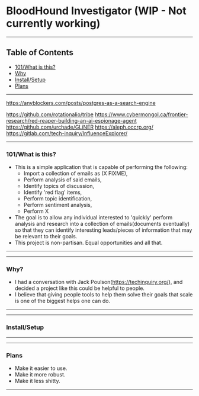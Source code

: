 # BloodHound Investigator (WIP - Not currently working)

---------------------------------------------------------------------------------
## Table of Contents
- [101/What is this?](#what)
- [Why](#why)
- [Install/Setup](#install)
- [Plans](#plans)
---------------------------------------------------------------------------------

https://anyblockers.com/posts/postgres-as-a-search-engine


https://github.com/rotationalio/tribe
https://www.cybermongol.ca/frontier-research/red-reaper-building-an-ai-espionage-agent
https://github.com/urchade/GLiNER
https://aleph.occrp.org/
https://gitlab.com/tech-inquiry/InfluenceExplorer/

---------------------------------------------------------------------------------
### 101/What is this?<a name="what"></a>
- This is a simple application that is capable of performing the following:
	* Import a collection of emails as (X FIXME),
	* Perform analysis of said emails,
	* Identify topics of discussion,
	* Identify 'red flag' items, 
	* Perform topic identification,
	* Perform sentiment analysis,
	* Perform X
- The goal is to allow any individual interested to 'quickly' perform analysis and research into a collection of emails(documents eventually) so that they can identify interesting leads/pieces of information that may be relevant to their goals.
- This project is non-partisan. Equal opportunities and all that.
---------------------------------------------------------------------------------


---------------------------------------------------------------------------------
### Why? <a name="why"></a>
- I had a conversation with Jack Poulson(https://techinquiry.org/), and decided a project like this could be helpful to people.
- I believe that giving people tools to help them solve their goals that scale is one of the biggest helps one can do.

---------------------------------------------------------------------------------


---------------------------------------------------------------------------------
### Install/Setup

---------------------------------------------------------------------------------



---------------------------------------------------------------------------------
### Plans <a name="plans"></a>
- Make it easier to use.
- Make it more robust.
- Make it less shitty.
---------------------------------------------------------------------------------


